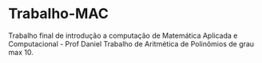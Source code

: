 # Trabalho-MAC
Trabalho final de introdução a computação de Matemática Aplicada e Computacional - Prof Daniel
Trabalho de Aritmética de Polinômios de grau max 10.
